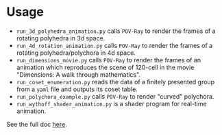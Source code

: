 # Usage

+ `run_3d_polyhedra_animation.py` calls `POV-Ray` to render the frames of a rotating polyhedra in 3d space.
+ `run_4d_rotation_animation.py` calls `POV-Ray` to render the frames of
a rotating polyhedra/polychora in 4d space.
+ `run_dimensions_movie.py` calls `POV-Ray` to render the frames of an animation which reproduces the scene of 120-cell in the movie "Dimensions: A walk through mathematics".
+ `run_coset_enumeration.py` reads the data of a finitely presented group from a `yaml` file and outputs its coset table.
+ `run_polychora_example.py` calls `POV-Ray` to render "curved" polychora.
+ `run_wythoff_shader_animation.py` is a shader program for real-time animation.


See the full doc [here](https://neozhaoliang.github.io/polytopes/).